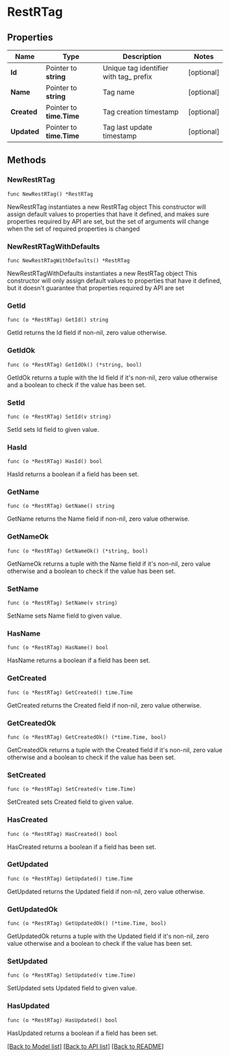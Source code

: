 # RestRTag

## Properties

Name | Type | Description | Notes
------------ | ------------- | ------------- | -------------
**Id** | Pointer to **string** | Unique tag identifier with tag_ prefix | [optional] 
**Name** | Pointer to **string** | Tag name | [optional] 
**Created** | Pointer to **time.Time** | Tag creation timestamp | [optional] 
**Updated** | Pointer to **time.Time** | Tag last update timestamp | [optional] 

## Methods

### NewRestRTag

`func NewRestRTag() *RestRTag`

NewRestRTag instantiates a new RestRTag object
This constructor will assign default values to properties that have it defined,
and makes sure properties required by API are set, but the set of arguments
will change when the set of required properties is changed

### NewRestRTagWithDefaults

`func NewRestRTagWithDefaults() *RestRTag`

NewRestRTagWithDefaults instantiates a new RestRTag object
This constructor will only assign default values to properties that have it defined,
but it doesn't guarantee that properties required by API are set

### GetId

`func (o *RestRTag) GetId() string`

GetId returns the Id field if non-nil, zero value otherwise.

### GetIdOk

`func (o *RestRTag) GetIdOk() (*string, bool)`

GetIdOk returns a tuple with the Id field if it's non-nil, zero value otherwise
and a boolean to check if the value has been set.

### SetId

`func (o *RestRTag) SetId(v string)`

SetId sets Id field to given value.

### HasId

`func (o *RestRTag) HasId() bool`

HasId returns a boolean if a field has been set.

### GetName

`func (o *RestRTag) GetName() string`

GetName returns the Name field if non-nil, zero value otherwise.

### GetNameOk

`func (o *RestRTag) GetNameOk() (*string, bool)`

GetNameOk returns a tuple with the Name field if it's non-nil, zero value otherwise
and a boolean to check if the value has been set.

### SetName

`func (o *RestRTag) SetName(v string)`

SetName sets Name field to given value.

### HasName

`func (o *RestRTag) HasName() bool`

HasName returns a boolean if a field has been set.

### GetCreated

`func (o *RestRTag) GetCreated() time.Time`

GetCreated returns the Created field if non-nil, zero value otherwise.

### GetCreatedOk

`func (o *RestRTag) GetCreatedOk() (*time.Time, bool)`

GetCreatedOk returns a tuple with the Created field if it's non-nil, zero value otherwise
and a boolean to check if the value has been set.

### SetCreated

`func (o *RestRTag) SetCreated(v time.Time)`

SetCreated sets Created field to given value.

### HasCreated

`func (o *RestRTag) HasCreated() bool`

HasCreated returns a boolean if a field has been set.

### GetUpdated

`func (o *RestRTag) GetUpdated() time.Time`

GetUpdated returns the Updated field if non-nil, zero value otherwise.

### GetUpdatedOk

`func (o *RestRTag) GetUpdatedOk() (*time.Time, bool)`

GetUpdatedOk returns a tuple with the Updated field if it's non-nil, zero value otherwise
and a boolean to check if the value has been set.

### SetUpdated

`func (o *RestRTag) SetUpdated(v time.Time)`

SetUpdated sets Updated field to given value.

### HasUpdated

`func (o *RestRTag) HasUpdated() bool`

HasUpdated returns a boolean if a field has been set.


[[Back to Model list]](../README.md#documentation-for-models) [[Back to API list]](../README.md#documentation-for-api-endpoints) [[Back to README]](../README.md)


